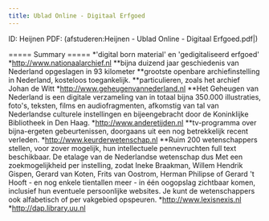 ```yaml
---
title: Ublad Online - Digitaal Erfgoed
---
```

ID: Heijnen
PDF: (afstuderen:Heijnen - Ublad Online - Digitaal Erfgoed.pdf|)

===== Summary =====
*'digital born material' en 'gedigitaliseerd erfgoed'
*http://www.nationaalarchief.nl
**bijna duizend jaar geschiedenis van Nederland opgeslagen in 93 kilometer
**grootste openbare archiefinstelling in Nederland, kosteloos toegankelijk.
**particulieren, zoals het archief Johan de Witt
*http://www.geheugenvannederland.nl
**Het Geheugen van Nederland is een digitale verzameling van in totaal bijna 350.000 illustraties, foto's, teksten, films en audiofragmenten, afkomstig van tal van Nederlandse culturele instellingen en bijeengebracht door de Koninklijke Bibliotheek in Den Haag.
*http://www.anderetijden.nl
**tv-programma over bijna-ergeten gebeurtenissen, doorgaans uit een nog betrekkelijk recent verleden.
*http://www.keurderwetenschap.nl
**Ruim 200 wetenschappers stellen, voor zover mogelijk, hun intellectuele pennevruchten full text beschikbaar. De etalage van de Nederlandse wetenschap dus Met een zoekmogelijkheid per instelling, zodat Ineke Braakman, Willem Hendrik Gispen, Gerard van Koten, Frits van Oostrom, Herman Philipse of Gerard 't Hooft - en nog enkele tientallen meer - in één oogopslag zichtbaar komen, inclusief hun eventuele persoonlijke websites. Je kunt de wetenschappers ook alfabetisch of per vakgebied opspeuren.
*http://www.lexisnexis.nl
*http://dap.library.uu.nl
